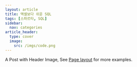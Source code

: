 ```yaml
---
layout: article
title: 액셀보다 쉬운 SQL
tags: [스파르타, SQL]
sidebar:
  nav: categories
article_header:
  type: cover
  image:
    src: /imgs/code.png
---
```


A Post with Header Image, See [Page layout](https://kitian616.github.io/jekyll-TeXt-theme/samples.html#page-layout) for more examples.

<!--more-->
